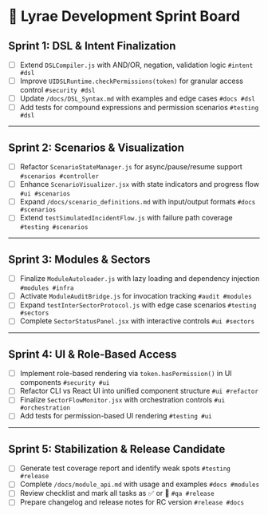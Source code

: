 # 📌 Lyrae Development Sprint Board

## Sprint 1: DSL & Intent Finalization
- [ ] Extend `DSLCompiler.js` with AND/OR, negation, validation logic `#intent #dsl`
- [ ] Improve `UIDSLRuntime.checkPermissions(token)` for granular access control `#security #dsl`
- [ ] Update `/docs/DSL_Syntax.md` with examples and edge cases `#docs #dsl`
- [ ] Add tests for compound expressions and permission scenarios `#testing #dsl`

---

## Sprint 2: Scenarios & Visualization
- [ ] Refactor `ScenarioStateManager.js` for async/pause/resume support `#scenarios #controller`
- [ ] Enhance `ScenarioVisualizer.jsx` with state indicators and progress flow `#ui #scenarios`
- [ ] Expand `/docs/scenario_definitions.md` with input/output formats `#docs #scenarios`
- [ ] Extend `testSimulatedIncidentFlow.js` with failure path coverage `#testing #scenarios`

---

## Sprint 3: Modules & Sectors
- [ ] Finalize `ModuleAutoloader.js` with lazy loading and dependency injection `#modules #infra`
- [ ] Activate `ModuleAuditBridge.js` for invocation tracking `#audit #modules`
- [ ] Expand `testInterSectorProtocol.js` with edge case scenarios `#testing #sectors`
- [ ] Complete `SectorStatusPanel.jsx` with interactive controls `#ui #sectors`

---

## Sprint 4: UI & Role-Based Access
- [ ] Implement role-based rendering via `token.hasPermission()` in UI components `#security #ui`
- [ ] Refactor CLI vs React UI into unified component structure `#ui #refactor`
- [ ] Finalize `SectorFlowMonitor.jsx` with orchestration controls `#ui #orchestration`
- [ ] Add tests for permission-based UI rendering `#testing #ui`

---

## Sprint 5: Stabilization & Release Candidate
- [ ] Generate test coverage report and identify weak spots `#testing #release`
- [ ] Complete `/docs/module_api.md` with usage and examples `#docs #modules`
- [ ] Review checklist and mark all tasks as ✅ or 🔲 `#qa #release`
- [ ] Prepare changelog and release notes for RC version `#release #docs`
